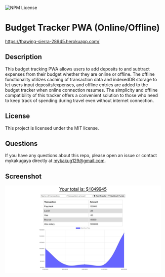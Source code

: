 ![NPM License](https://img.shields.io/static/v1?label=license&message=MIT&color=brightgreen)

# Budget Tracker PWA (Online/Offline)
https://thawing-sierra-28945.herokuapp.com/

## Description
This budget tracking PWA allows users to add deposits to and subtract expenses from their budget whether they are online or offline. The offline functionality utilizes caching of transaction data and indexedDB storage to let users input deposits/expenses, and offline entries are added to the budget tracker when online connection resumes. The simplicity and offline compatibility of this tracker offers a convenient solution to those who need to keep track of spending during travel even without internet connection.

## License
This project is licensed under the MIT license.

## Questions
If you have any questions about this repo, please open an issue or contact mykakugaya directly at mykakug129@gmail.com.

## Screenshot
![Budget Tracker PWA](./images/tracker-example.jpg)